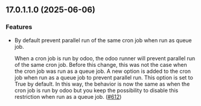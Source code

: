 ## 17.0.1.1.0 (2025-06-06)

### Features

- By default prevent parallel run of the same cron job when run as queue job.

  When a cron job is run by odoo, the odoo runner will prevent parallel run
  of the same cron job. Before this change, this was not the case when the
  cron job was run as a queue job. A new option is added to the cron job when
  run as a queue job to prevent parallel run. This option is set to True by
  default. In this way, the behavior is now the same as when the cron job is run
  by odoo but you keep the possibility to disable this restriction when run as
  a queue job. ([#612](https://github.com/OCA/queue/issues/612))
